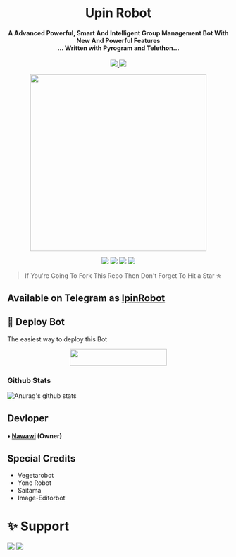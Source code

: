 <h1 align="center"><b>Upin Robot</b></h1>

<h4 align="center">A Advanced Powerful, Smart And Intelligent Group Management Bot With New And Powerful Features <br> ... Written with Pyrogram and Telethon...</h4>
<p align='center'>
  <a href="https://www.python.org/" alt="made-with-python"> <img src="https://img.shields.io/badge/Made%20with-Python-1f425f.svg?style=flat-square&logo=python&color=blue" /> </a>
  <a href="https://github.com/Soedirmand/UpinRobot/graphs/commit-activity" alt="Maintenance"> <img src="https://img.shields.io/badge/Maintained%3F-yes-green.svg?style=flat-square" /> </a>
</p>

<p align="center"><a href="https://t.me/IpintpiRobot"><img src="https://telegra.ph/file/5b7938f03240a8212aaf0.jpg" width="400"></a></p>

<p align="center">
    <a href="https://github.com/Soedirmand/UpinRobot"> <img src="https://img.shields.io/github/repo-size/Soedirmand/UpinRobot?color=Green&logo=github&logoColor=green&style=for-the-badge" /></a>
    <a href="https://github.com/Soedirmand/UpinRobot/commits/prince"> <img src="https://img.shields.io/github/last-commit/Soedirmand/UpinRobot?color=brown&logo=github&logoColor=green&style=for-the-badge" /></a>
    <a href="https://github.com/Soedirmand/Soedirmand/issues"> <img src="https://img.shields.io/github/issues/Soedirmand/UpinRobot?color=blueviolet&logo=github&logoColor=green&style=for-the-badge" /></a>
    <a href="https://pypi.org/project/Telethon/"> <img src="https://img.shields.io/pypi/v/telethon?color=yellow&label=telethon&logo=python&logoColor=green&style=for-the-badge" /></a>
</p>

> If You're Going To Fork This Repo Then Don't Forget To Hit a Star ✯
## Available on Telegram as [IpinRobot](https://t.me/IpintpiRobot)

## 💜 Deploy Bot
The easiest way to deploy this Bot

<p align="center"><a href="https://heroku.com/deploy?template=https://github.com/Soedirmand/UpinRobot"> <img src="https://img.shields.io/badge/Deploy%20To%20Heroku-dark pink?style=for-the-badge&logo=heroku" width="220" height="38.45"/></a></p>

### Github Stats
![Anurag's github stats](https://github-readme-stats.vercel.app/api?username=Soedirmand&show_icons=true&theme=radical)<br>



## Devloper

#### • [Nawawi](https://github.com/Soedirmand) (Owner) 


## Special Credits

- Vegetarobot
- Yone Robot
- Saitama
- Image-Editorbot


# ✨ Support
<a href="https://t.me/allbefin"><img src="https://img.shields.io/badge/Support -Telegram%20Group-blue.svg?logo=telegram"></a>
<a href="https://t.me/UpinIpinUpdates"><img src="https://img.shields.io/badge/Updates -Telegram%20Group-blue.svg?logo=telegram"></a>
